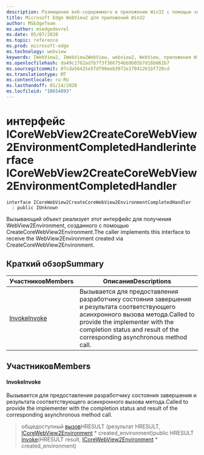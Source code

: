 ```yaml
---
description: Размещение веб-содержимого в приложении Win32 с помощью элемента управления Microsoft Edge WebView2
title: Microsoft Edge WebView2 для приложений Win32
author: MSEdgeTeam
ms.author: msedgedevrel
ms.date: 05/07/2020
ms.topic: reference
ms.prod: microsoft-edge
ms.technology: webview
keywords: IWebView2, IWebView2WebView, webview2, WebView, приложения Win32, Win32, EDGE, ICoreWebView2, ICoreWebView2Controller, элемент управления "веб-браузер", HTML Edge
ms.openlocfilehash: da49c1762ad7b7f3f366754bb9b05b7d16b861b7
ms.sourcegitcommit: 07cda56425e5fdf90eeb3972e17041261bf720cd
ms.translationtype: MT
ms.contentlocale: ru-RU
ms.lasthandoff: 05/14/2020
ms.locfileid: "10654893"
---
```

# <span data-ttu-id="225fc-104">интерфейс ICoreWebView2CreateCoreWebView2EnvironmentCompletedHandler</span><span class="sxs-lookup"><span data-stu-id="225fc-104">interface ICoreWebView2CreateCoreWebView2EnvironmentCompletedHandler</span></span> 

```
interface ICoreWebView2CreateCoreWebView2EnvironmentCompletedHandler
  : public IUnknown
```

<span data-ttu-id="225fc-105">Вызывающий объект реализует этот интерфейс для получения WebView2Environment, созданного с помощью CreateCoreWebView2Environment.</span><span class="sxs-lookup"><span data-stu-id="225fc-105">The caller implements this interface to receive the WebView2Environment created via CreateCoreWebView2Environment.</span></span>

## <span data-ttu-id="225fc-106">Краткий обзор</span><span class="sxs-lookup"><span data-stu-id="225fc-106">Summary</span></span>

 <span data-ttu-id="225fc-107">Участников</span><span class="sxs-lookup"><span data-stu-id="225fc-107">Members</span></span>                        | <span data-ttu-id="225fc-108">Описания</span><span class="sxs-lookup"><span data-stu-id="225fc-108">Descriptions</span></span>
--------------------------------|---------------------------------------------
[<span data-ttu-id="225fc-109">Invoke</span><span class="sxs-lookup"><span data-stu-id="225fc-109">Invoke</span></span>](#invoke) | <span data-ttu-id="225fc-110">Вызывается для предоставления разработчику состояния завершения и результата соответствующего асинхронного вызова метода.</span><span class="sxs-lookup"><span data-stu-id="225fc-110">Called to provide the implementer with the completion status and result of the corresponding asynchronous method call.</span></span>

## <span data-ttu-id="225fc-111">Участников</span><span class="sxs-lookup"><span data-stu-id="225fc-111">Members</span></span>

#### <span data-ttu-id="225fc-112">Invoke</span><span class="sxs-lookup"><span data-stu-id="225fc-112">Invoke</span></span> 

<span data-ttu-id="225fc-113">Вызывается для предоставления разработчику состояния завершения и результата соответствующего асинхронного вызова метода.</span><span class="sxs-lookup"><span data-stu-id="225fc-113">Called to provide the implementer with the completion status and result of the corresponding asynchronous method call.</span></span>

> <span data-ttu-id="225fc-114">общедоступный [вызов](#invoke)HRESULT (результат HRESULT, [ICoreWebView2Environment](icorewebview2environment.md) \* created_environment)</span><span class="sxs-lookup"><span data-stu-id="225fc-114">public HRESULT [Invoke](#invoke)(HRESULT result, [ICoreWebView2Environment](icorewebview2environment.md) \* created_environment)</span></span>

